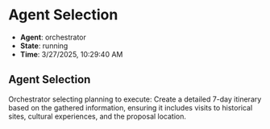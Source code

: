 # Agent Selection

- **Agent**: orchestrator
- **State**: running
- **Time**: 3/27/2025, 10:29:40 AM

## Agent Selection

Orchestrator selecting planning to execute: Create a detailed 7-day itinerary based on the gathered information, ensuring it includes visits to historical sites, cultural experiences, and the proposal location.

